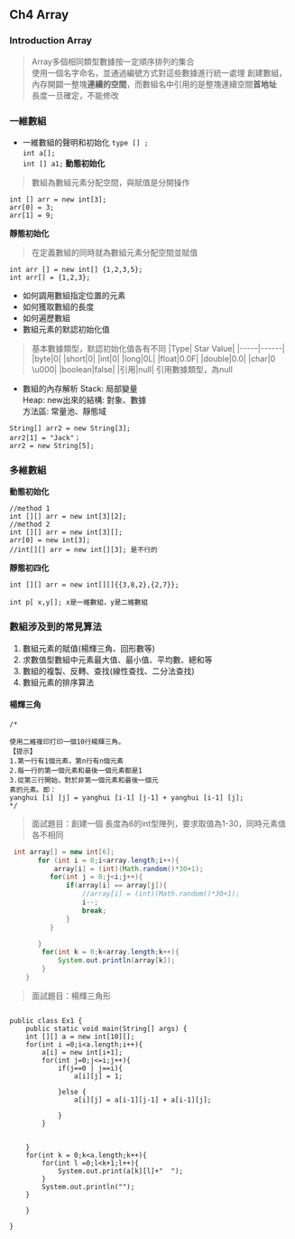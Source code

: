 ## Ch4 Array  
### Introduction Array
> Array多個相同類型數據按一定順序排列的集合  
> 使用一個名字命名，並通過編號方式對這些數據進行統一處理
> 創建數組，內存開闢一整塊**連續的空間**，而數組名中引用的是整塊連續空間**首地址**  
> 長度一旦確定，不能修改

### 一維數組
+ 一維數組的聲明和初始化
`type [] ;`  
`int a[];`  
`int [] a1;`
**動態初始化**
>數組為數組元素分配空間，與賦值是分開操作
```
int [] arr = new int[3];
arr[0] = 3;
arr[1] = 9;
```
**靜態初始化**
>在定義數組的同時就為數組元素分配空間並賦值
```
int arr [] = new int[] {1,2,3,5};
int arr[] = {1,2,3};
```
+ 如何調用數組指定位置的元素
+ 如何獲取數組的長度
+ 如何遍歷數組
+ 數組元素的默認初始化值
> 基本數據類型，默認初始化值各有不同
|Type| Star Value|
|-----|------|
|byte|0|
|short|0|
|int|0|
|long|0L|
|float|0.0F|
|double|0.0|
|char|0 \u000|
|boolean|false|
|引用|null|
> 引用數據類型，為null
+ 數組的內存解析
Stack: 局部變量  
Heap: new出來的結構: 對象、數據  
方法區: 常量池、靜態域  
```
String[] arr2 = new String[3];
arr2[1] = "Jack"；
arr2 = new String[5];
```
### 多維數組
**動態初始化**
```
//method 1
int [][] arr = new int[3][2];
//method 2
int [][] arr = new int[3][];
arr[0] = new int[3];
//int[][] arr = new int[][3]; 是不行的
```
**靜態初四化**
```
int [][] arr = new int[][]{{3,8,2},{2,7}};
```
`int p[ x,y[]; x是一維數組，y是二維數組`

### 數組涉及到的常見算法
1. 數組元素的賦值(楊輝三角、回形數等)
2. 求數值型數組中元素最大值、最小值、平均數、總和等
3. 數組的複製、反轉、查找(線性查找、二分法查找)
4. 數組元素的排序算法
#### 楊輝三角
```
/*

使用二維複印打印一個10行楊輝三角。
【提示】
1.第一行有1個元素，第n行有n個元素
2.每一行的第一個元素和最後一個元素都是1
3.從第三行開始，對於非第一個元素和最後一個元
素的元素。即：
yanghui [i] [j] = yanghui [i-1] [j-1] + yanghui [i-1] [j];
*/

```
> 面試題目：創建一個 長度為6的int型陣列，要求取值為1-30，同時元素值各不相同
``` Java
 int array[] = new int[6];
       for (int i = 0;i<array.length;i++){
           array[i] = (int)(Math.random()*30+1);
          for(int j = 0;j<i;j++){
              if(array[i] == array[j]){
                  //array[i] = (int)(Math.random()*30+1);
                  i--;
                  break;
              }
          }

       }
        for(int k = 0;k<array.length;k++){
            System.out.println(array[k]);
        }
    }
```
> 面試題目：楊輝三角形

```

public class Ex1 {
    public static void main(String[] args) {
    int [][] a = new int[10][];
    for(int i =0;i<a.length;i++){
        a[i] = new int[i+1];
        for(int j=0;j<=i;j++){
            if(j==0 | j==i){
                a[i][j] = 1;

            }else {
                a[i][j] = a[i-1][j-1] + a[i-1][j];

            }
        }


    }
    for(int k = 0;k<a.length;k++){
        for(int l =0;l<k+1;l++){
            System.out.print(a[k][l]+"  ");
        }
        System.out.println("");
    }

    }

}


```
